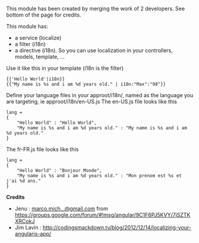 This module has been created by merging the work of 2 developers. See bottom of the page for credits.

This module has:
* a service (localize) 
* a filter (i18n)
* a directive (i18n).
So you can use localization in your controllers, models, template, ...

Use it like this in your template (i18n is the filter)
```
{{'Hello World'|i18n}} 
{{"My name is %s and i am %d years old." | i18n:"Max":"98"}} 
```
	
Define your language files in your approot/i18n/, named as the language you are targeting,
ie approot/i18n/en-US.js
The en-US.js file looks like this
```
lang = 
{
    "Hello World" : "Hello World",
    "My name is %s and i am %d years old." : "My name is %s and i am %d years old."
}
```

The fr-FR.js file looks like this
```
lang = 
{
    "Hello World" : "Bonjour Monde",
    "My name is %s and i am %d years old." : "Mon prenom est %s et j'ai %d ans."
}
```
	
**Credits**
* Jenu : marco.mich...@gmail.com from https://groups.google.com/forum/#!msg/angular/9C1F6PJ5KVY/7jSZTKXRCokJ 
* Jim Lavin : http://codingsmackdown.tv/blog/2012/12/14/localizing-your-angularjs-app/
